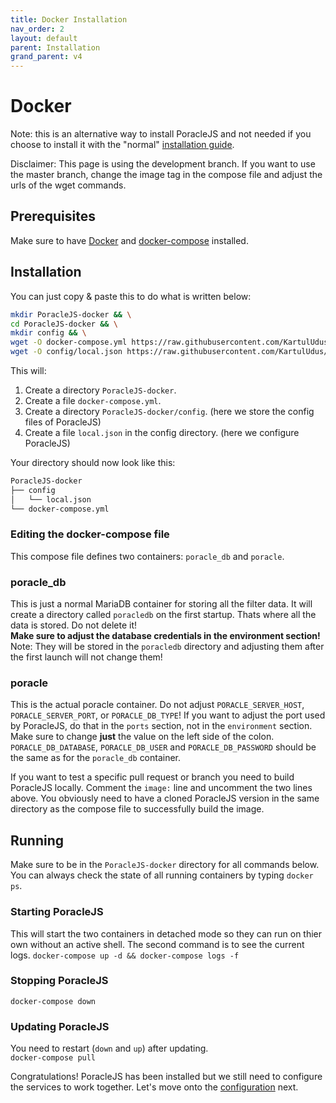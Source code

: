 ```yaml
---
title: Docker Installation
nav_order: 2
layout: default
parent: Installation
grand_parent: v4
---
```


# Docker

Note: this is an alternative way to install PoracleJS and not needed if you choose to install it with the "normal" [installation guide](install.html).

Disclaimer: This page is using the development branch. If you want to use the master branch, change the image tag in the compose file and adjust the urls of the wget commands.

## Prerequisites

Make sure to have [Docker](https://docs.docker.com/get-docker/) and [docker-compose](https://docs.docker.com/compose/install/) installed.

## Installation

You can just copy & paste this to do what is written below:

```bash
mkdir PoracleJS-docker && \
cd PoracleJS-docker && \
mkdir config && \
wget -O docker-compose.yml https://raw.githubusercontent.com/KartulUdus/PoracleJS/develop/docker-compose.yml.example && \
wget -O config/local.json https://raw.githubusercontent.com/KartulUdus/PoracleJS/develop/config/default.json
```

This will:

1. Create a directory `PoracleJS-docker`.
2. Create a file `docker-compose.yml`.
3. Create a directory `PoracleJS-docker/config`. (here we store the config files of PoracleJS)
4. Create a file `local.json` in the config directory. (here we configure PoracleJS)


Your directory should now look like this:

```bash
PoracleJS-docker
├── config
│   └── local.json
└── docker-compose.yml
```

### Editing the docker-compose file

This compose file defines two containers: `poracle_db` and `poracle`.

### **poracle_db**

This is just a normal MariaDB container for storing all the filter data. It will create a directory called `poracledb` on the first startup. Thats where all the data is stored. Do not delete it!  
**Make sure to adjust the database credentials in the environment section!** Note: They will be stored in the `poracledb` directory and adjusting them after the first launch will not change them!

### **poracle**

This is the actual poracle container. Do not adjust `PORACLE_SERVER_HOST`, `PORACLE_SERVER_PORT`, or `PORACLE_DB_TYPE`! If you want to adjust the port used by PoracleJS, do that in the `ports` section, not in the `environment` section. Make sure to change **just** the value on the left side of the colon.  
`PORACLE_DB_DATABASE`, `PORACLE_DB_USER` and `PORACLE_DB_PASSWORD` should be the same as for the `poracle_db` container.

If you want to test a specific pull request or branch you need to build PoracleJS locally. Comment the `image:` line and uncomment the two lines above. You obviously need to have a cloned PoracleJS version in the same directory as the compose file to successfully build the image.

## Running

Make sure to be in the `PoracleJS-docker` directory for all commands below. You can always check the state of all running containers by typing `docker ps`.

### Starting PoracleJS

This will start the two containers in detached mode so they can run on thier own without an active shell. The second command is to see the current logs. 
`docker-compose up -d && docker-compose logs -f`


### Stopping PoracleJS

`docker-compose down`

### Updating PoracleJS

You need to restart (`down` and `up`) after updating.  
`docker-compose pull` 

Congratulations! PoracleJS has been installed but we still need to configure the services to work together. Let's move onto the [configuration](./configuration) next.
